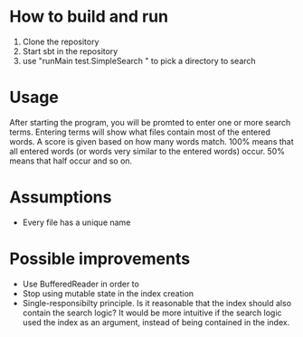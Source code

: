 # How to build and run
1. Clone the repository
2. Start sbt in the repository
3. use "runMain test.SimpleSearch <directory>" to pick a directory to search

# Usage
After starting the program, you will be promted to enter one or more search terms. Entering terms will show what files contain most of the entered words. A score is given based on how many words match. 100% means that all entered words (or words very similar to the entered words) occur. 50% means that half occur and so on.

# Assumptions
* Every file has a unique name

# Possible improvements
* Use BufferedReader in order to 
* Stop using mutable state in the index creation
* Single-responsibilty principle. Is it reasonable that the index should also contain the search logic? It would be more intuitive if the search logic used the index as an argument, instead of being contained in the index.
